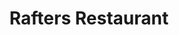 ---
title: "Rafters Restaurant"
address: "Boggans, Kilmuckridge, Gorey, Co. Wexford"
tel: "+353 (0)53 913 0181"
county: "Wexford"
category: "French Restaurants"
type: "Content"
lat: "52.670711517333984"
lng: "-6.300334930419922"
---